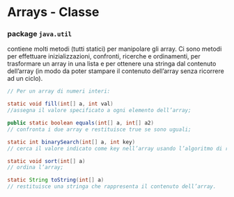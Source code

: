 # Arrays - Classe
### package `java.util`

contiene molti metodi (tutti statici) per manipolare gli array. Ci sono metodi per effettuare inizializzazioni, confronti, ricerche e ordinamenti, per trasformare un array in una lista e per ottenere una stringa dal contenuto dell’array (in modo da poter stampare il contenuto dell’array senza ricorrere ad un ciclo).

```java
// Per un array di numeri interi:

static void fill(int[] a, int val) 
//assegna il valore specificato a ogni elemento dell’array;

public static boolean equals(int[] a, int[] a2)
// confronta i due array e restituisce true se sono uguali;

static int binarySearch(int[] a, int key)
// cerca il valore indicato come key nell’array usando l’algoritmo di ricerca binaria;

static void sort(int[] a)
// ordina l’array;

static String toString(int[] a)
// restituisce una stringa che rappresenta il contenuto dell’array.
```
